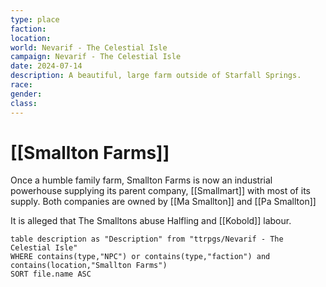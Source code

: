 ```yaml
---
type: place
faction: 
location: 
world: Nevarif - The Celestial Isle
campaign: Nevarif - The Celestial Isle
date: 2024-07-14
description: A beautiful, large farm outside of Starfall Springs.
race: 
gender: 
class:
---
```

# [[Smallton Farms]]

Once a humble family farm, Smallton Farms is now an industrial powerhouse supplying its parent company, [[Smallmart]] with most of its supply. Both companies are owned by [[Ma Smallton]] and [[Pa Smallton]]

It is alleged that The Smalltons abuse Halfling and [[Kobold]] labour.

```dataview
table description as "Description" from "ttrpgs/Nevarif - The Celestial Isle"
WHERE contains(type,"NPC") or contains(type,"faction") and contains(location,"Smallton Farms")
SORT file.name ASC
```